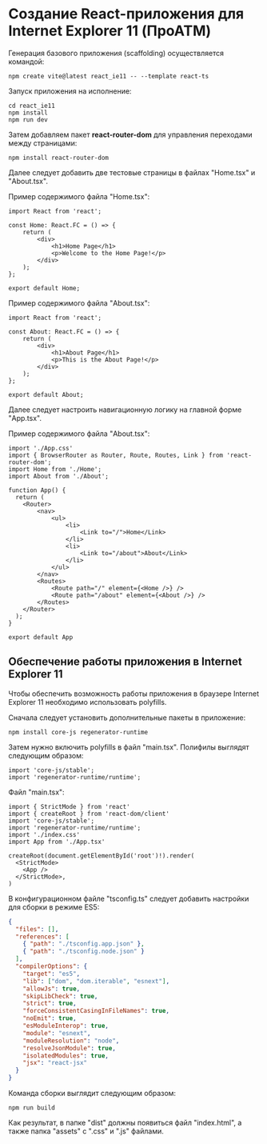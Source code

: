 # Создание React-приложения для Internet Explorer 11 (ПроАТМ)

Генерация базового приложения (scaffolding) осуществляется командой:

```shell
npm create vite@latest react_ie11 -- --template react-ts
```

Запуск приложения на исполнение:

```shell
cd react_ie11
npm install
npm run dev
```

Затем добавляем пакет **react-router-dom** для управления переходами между страницами:

```shell
npm install react-router-dom
```

Далее следует добавить две тестовые страницы в файлах "Home.tsx" и "About.tsx".

Пример содержимого файла "Home.tsx":

```tsx
import React from 'react';

const Home: React.FC = () => {
    return (
        <div>
            <h1>Home Page</h1>
            <p>Welcome to the Home Page!</p>
        </div>
    );
};

export default Home;
```

Пример содержимого файла "About.tsx":

```tsx
import React from 'react';

const About: React.FC = () => {
    return (
        <div>
            <h1>About Page</h1>
            <p>This is the About Page!</p>
        </div>
    );
};

export default About;
```

Далее следует настроить навигационную логику на главной форме "App.tsx".

Пример содержимого файла "About.tsx":

```tsx
import './App.css'
import { BrowserRouter as Router, Route, Routes, Link } from 'react-router-dom';
import Home from './Home';
import About from './About';

function App() {
  return (
    <Router>
        <nav>
            <ul>
                <li>
                    <Link to="/">Home</Link>
                </li>
                <li>
                    <Link to="/about">About</Link>
                </li>
            </ul>
        </nav>
        <Routes>
            <Route path="/" element={<Home />} />
            <Route path="/about" element={<About />} />
        </Routes>
    </Router>
  );
}

export default App
```

## Обеспечение работы приложения в Internet Explorer 11

Чтобы обеспечить возможность работы приложения в браузере Internet Explorer 11 необходимо использовать polyfills.

Сначала следует установить дополнительные пакеты в приложение:

```shell
npm install core-js regenerator-runtime
```

Затем нужно включить polyfills в файл "main.tsx". Полифилы выглядят следующим образом:

```tsx
import 'core-js/stable';
import 'regenerator-runtime/runtime';
```

Файл "main.tsx":

```tsx
import { StrictMode } from 'react'
import { createRoot } from 'react-dom/client'
import 'core-js/stable';
import 'regenerator-runtime/runtime';
import './index.css'
import App from './App.tsx'

createRoot(document.getElementById('root')!).render(
  <StrictMode>
    <App />
  </StrictMode>,
)
```

В конфигурационном файле "tsconfig.ts" следует добавить настройки для сборки в режиме ES5:

```json
{
  "files": [],
  "references": [
    { "path": "./tsconfig.app.json" },
    { "path": "./tsconfig.node.json" }
  ],
  "compilerOptions": {
    "target": "es5",
    "lib": ["dom", "dom.iterable", "esnext"],
    "allowJs": true,
    "skipLibCheck": true,
    "strict": true,
    "forceConsistentCasingInFileNames": true,
    "noEmit": true,
    "esModuleInterop": true,
    "module": "esnext",
    "moduleResolution": "node",
    "resolveJsonModule": true,
    "isolatedModules": true,
    "jsx": "react-jsx"
  }
}
```

Команда сборки выглядит следующим образом:

```shell
npm run build
```

Как результат, в папке "dist" должны появиться файл "index.html", а также папка "assets" с ".css" и ".js" файлами.
